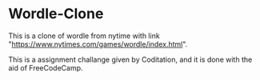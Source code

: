 # Wordle-Clone
This is a clone of wordle from nytime with link "https://www.nytimes.com/games/wordle/index.html".


This is a assignment challange given by Coditation, and it is done with the aid of FreeCodeCamp.
